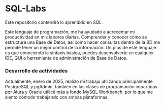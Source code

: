 # SQL-Labs
 Este repositorio contendrá lo aprendido en SQL.

 Este lenguaje de programación, me ha ayudado a acrecentar mi productividad en mis labores diarias.
 Comprender y conocer cómo se estructura una Base de Datos, así como hacer consultas dentro de la BD me permite tener un mejor control de la información.
 Un plus de este lenguaje es que conociendo la sintaxis básica, puedes desenvolverte en cualquier IDE, GUI o herramienta de administración de Base de Datos.

### Desarrollo de actividades
Actualmente, enero de 2025, realizo mi trabajo utilizando principalmente PostgreSQL y pgAdmin, también en las clases de programación impartidas por Alura y
Oracle utilicé más a fondo MySQL Workbench, por lo que me siento cómodo trabajando con ambas plataformas.
